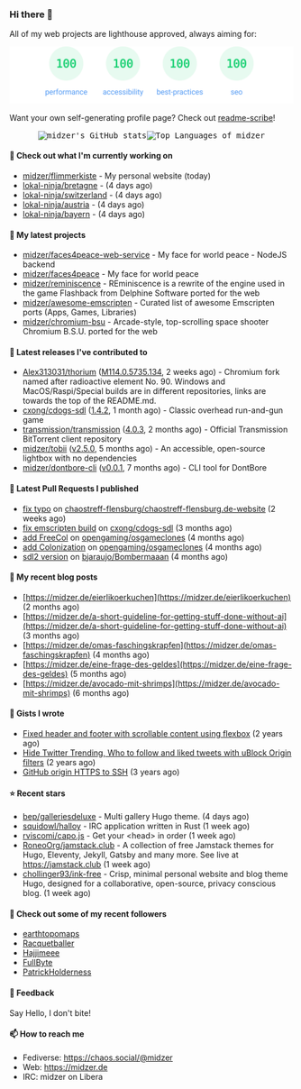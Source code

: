 ### Hi there 👋

All of my web projects are lighthouse approved, always aiming for:

<p align="center">
  <kbd><img src="https://github.com/midzer/midzer/blob/master/lighthouse.svg" alt="Lighthouse score 100s"></kbd>
</p>

Want your own self-generating profile page? Check out [readme-scribe](https://github.com/muesli/readme-scribe)!

<p align="center">
  <kbd><img src="https://github-readme-stats.vercel.app/api?username=midzer&show_icons=true&hide_title=true&hide_border=true&theme=tokyonight" alt="midzer's GitHub stats"><img height="165" src="https://github-readme-stats.vercel.app/api/top-langs/?username=midzer&layout=compact&langs_count=8&hide_border=true&theme=tokyonight" alt="Top Languages of midzer"></kbd>
</p>

#### 👷 Check out what I'm currently working on

- [midzer/flimmerkiste](https://github.com/midzer/flimmerkiste) - My personal website (today)
- [lokal-ninja/bretagne](https://github.com/lokal-ninja/bretagne) -  (4 days ago)
- [lokal-ninja/switzerland](https://github.com/lokal-ninja/switzerland) -  (4 days ago)
- [lokal-ninja/austria](https://github.com/lokal-ninja/austria) -  (4 days ago)
- [lokal-ninja/bayern](https://github.com/lokal-ninja/bayern) -  (4 days ago)

#### 🌱 My latest projects

- [midzer/faces4peace-web-service](https://github.com/midzer/faces4peace-web-service) - My face for world peace - NodeJS backend
- [midzer/faces4peace](https://github.com/midzer/faces4peace) - My face for world peace
- [midzer/reminiscence](https://github.com/midzer/reminiscence) - REminiscence is a rewrite of the engine used in the game Flashback from Delphine Software ported for the web
- [midzer/awesome-emscripten](https://github.com/midzer/awesome-emscripten) - Curated list of awesome Emscripten ports (Apps, Games, Libraries)
- [midzer/chromium-bsu](https://github.com/midzer/chromium-bsu) - Arcade-style, top-scrolling space shooter Chromium B.S.U. ported for the web

#### 🔭 Latest releases I've contributed to

- [Alex313031/thorium](https://github.com/Alex313031/thorium) ([M114.0.5735.134](https://github.com/Alex313031/thorium/releases/tag/M114.0.5735.134), 2 weeks ago) - Chromium fork named after radioactive element No. 90. Windows and MacOS/Raspi/Special builds are in different repositories, links are towards the top of the README.md.
- [cxong/cdogs-sdl](https://github.com/cxong/cdogs-sdl) ([1.4.2](https://github.com/cxong/cdogs-sdl/releases/tag/1.4.2), 1 month ago) - Classic overhead run-and-gun game
- [transmission/transmission](https://github.com/transmission/transmission) ([4.0.3](https://github.com/transmission/transmission/releases/tag/4.0.3), 2 months ago) - Official Transmission BitTorrent client repository
- [midzer/tobii](https://github.com/midzer/tobii) ([v2.5.0](https://github.com/midzer/tobii/releases/tag/v2.5.0), 5 months ago) - An accessible, open-source lightbox with no dependencies
- [midzer/dontbore-cli](https://github.com/midzer/dontbore-cli) ([v0.0.1](https://github.com/midzer/dontbore-cli/releases/tag/v0.0.1), 7 months ago) - CLI tool for DontBore

#### 🔨 Latest Pull Requests I published

- [fix typo](https://github.com/chaostreff-flensburg/chaostreff-flensburg.de-website/pull/4) on [chaostreff-flensburg/chaostreff-flensburg.de-website](https://github.com/chaostreff-flensburg/chaostreff-flensburg.de-website) (2 weeks ago)
- [fix emscripten build](https://github.com/cxong/cdogs-sdl/pull/759) on [cxong/cdogs-sdl](https://github.com/cxong/cdogs-sdl) (3 months ago)
- [add FreeCol](https://github.com/opengaming/osgameclones/pull/2048) on [opengaming/osgameclones](https://github.com/opengaming/osgameclones) (4 months ago)
- [add Colonization](https://github.com/opengaming/osgameclones/pull/2047) on [opengaming/osgameclones](https://github.com/opengaming/osgameclones) (4 months ago)
- [sdl2 version](https://github.com/bjaraujo/Bombermaaan/pull/54) on [bjaraujo/Bombermaaan](https://github.com/bjaraujo/Bombermaaan) (4 months ago)

#### 📜 My recent blog posts

- [https://midzer.de/eierlikoerkuchen](https://midzer.de/eierlikoerkuchen) (2 months ago)
- [https://midzer.de/a-short-guideline-for-getting-stuff-done-without-ai](https://midzer.de/a-short-guideline-for-getting-stuff-done-without-ai) (3 months ago)
- [https://midzer.de/omas-faschingskrapfen](https://midzer.de/omas-faschingskrapfen) (4 months ago)
- [https://midzer.de/eine-frage-des-geldes](https://midzer.de/eine-frage-des-geldes) (5 months ago)
- [https://midzer.de/avocado-mit-shrimps](https://midzer.de/avocado-mit-shrimps) (6 months ago)

#### 📓 Gists I wrote

- [Fixed header and footer with scrollable content using flexbox](https://gist.github.com/3893ce8c0bec6f805ec1a7bb3269775d) (2 years ago)
- [Hide Twitter Trending, Who to follow and liked tweets with uBlock Origin filters](https://gist.github.com/1afc39bdf5adbfe0020d1c2212b76b87) (2 years ago)
- [GitHub origin HTTPS to SSH](https://gist.github.com/3ceba8ad7d956e02d9e920b121d8d059) (3 years ago)

#### ⭐ Recent stars

- [bep/galleriesdeluxe](https://github.com/bep/galleriesdeluxe) - Multi gallery Hugo theme. (4 days ago)
- [squidowl/halloy](https://github.com/squidowl/halloy) - IRC application written in Rust (1 week ago)
- [rviscomi/capo.js](https://github.com/rviscomi/capo.js) - Get your &lt;head&gt; in order (1 week ago)
- [RoneoOrg/jamstack.club](https://github.com/RoneoOrg/jamstack.club) - A collection of free Jamstack themes for Hugo, Eleventy, Jekyll, Gatsby and many more. See live at https://jamstack.club (1 week ago)
- [chollinger93/ink-free](https://github.com/chollinger93/ink-free) - Crisp, minimal personal website and blog theme Hugo, designed for a collaborative, open-source, privacy conscious blog. (1 week ago)

#### 👯 Check out some of my recent followers

- [earthtopomaps](https://github.com/earthtopomaps)
- [Racquetballer](https://github.com/Racquetballer)
- [Hajjimeee](https://github.com/Hajjimeee)
- [FullByte](https://github.com/FullByte)
- [PatrickHolderness](https://github.com/PatrickHolderness)

#### 💬 Feedback

Say Hello, I don't bite!

#### 📫 How to reach me

- Fediverse: https://chaos.social/@midzer
- Web: https://midzer.de
- IRC: midzer on Libera

